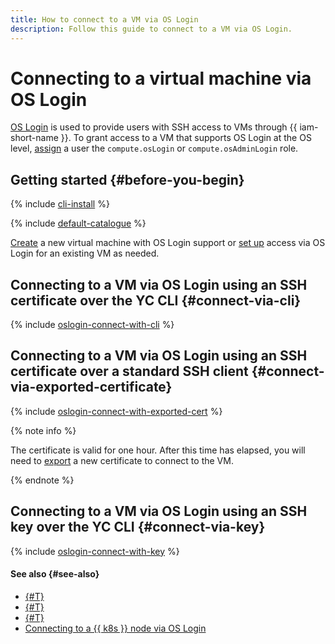 ```yaml
---
title: How to connect to a VM via OS Login
description: Follow this guide to connect to a VM via OS Login.
---
```


# Connecting to a virtual machine via OS Login

[OS Login](../../../organization/concepts/os-login.md) is used to provide users with SSH access to VMs through {{ iam-short-name }}. To grant access to a VM that supports OS Login at the OS level, [assign](../../../iam/operations/roles/grant.md) a user the `compute.osLogin` or `compute.osAdminLogin` role.

## Getting started {#before-you-begin}

{% include [cli-install](../../../_includes/cli-install.md) %}

{% include [default-catalogue](../../../_includes/default-catalogue.md) %}

[Create](./os-login-create-vm.md) a new virtual machine with OS Login support or [set up](./enable-os-login.md) access via OS Login for an existing VM as needed.

## Connecting to a VM via OS Login using an SSH certificate over the YC CLI {#connect-via-cli}

{% include [oslogin-connect-with-cli](../../../_includes/compute/oslogin-connect-with-cli.md) %}

## Connecting to a VM via OS Login using an SSH certificate over a standard SSH client {#connect-via-exported-certificate}

{% include [oslogin-connect-with-exported-cert](../../../_includes/compute/oslogin-connect-with-exported-cert.md) %}

{% note info %}

The certificate is valid for one hour. After this time has elapsed, you will need to [export](./os-login-export-certificate.md) a new certificate to connect to the VM.

{% endnote %}

## Connecting to a VM via OS Login using an SSH key over the YC CLI {#connect-via-key}

{% include [oslogin-connect-with-key](../../../_includes/compute/oslogin-connect-with-key.md) %}

#### See also {#see-also}

* [{#T}](../../../organization/operations/os-login-access.md)
* [{#T}](../../../organization/operations/add-ssh.md)
* [{#T}](./os-login-export-certificate.md)
* [Connecting to a {{ k8s }} node via OS Login](../../../managed-kubernetes/operations/node-connect-oslogin.md)